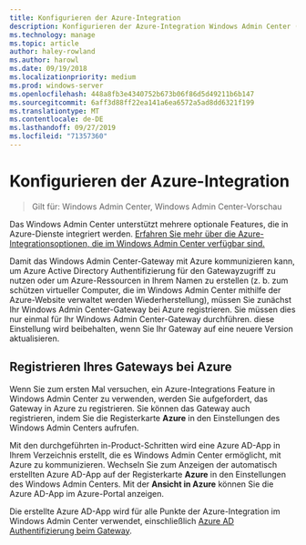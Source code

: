 ```yaml
---
title: Konfigurieren der Azure-Integration
description: Konfigurieren der Azure-Integration Windows Admin Center (Project Honolulu). Verbinden Ihres Windows Admin Center-Gateways mit Azure.
ms.technology: manage
ms.topic: article
author: haley-rowland
ms.author: harowl
ms.date: 09/19/2018
ms.localizationpriority: medium
ms.prod: windows-server
ms.openlocfilehash: 448a8fb3e4340752b673b06f86d5d49211b6b147
ms.sourcegitcommit: 6aff3d88ff22ea141a6ea6572a5ad8dd6321f199
ms.translationtype: MT
ms.contentlocale: de-DE
ms.lasthandoff: 09/27/2019
ms.locfileid: "71357360"
---
```

# <a name="configuring-azure-integration"></a>Konfigurieren der Azure-Integration

>Gilt für: Windows Admin Center, Windows Admin Center-Vorschau

Das Windows Admin Center unterstützt mehrere optionale Features, die in Azure-Dienste integriert werden. [Erfahren Sie mehr über die Azure-Integrationsoptionen, die im Windows Admin Center verfügbar sind.](../plan/azure-integration-options.md)

Damit das Windows Admin Center-Gateway mit Azure kommunizieren kann, um Azure Active Directory Authentifizierung für den Gatewayzugriff zu nutzen oder um Azure-Ressourcen in Ihrem Namen zu erstellen (z. b. zum schützen virtueller Computer, die im Windows Admin Center mithilfe der Azure-Website verwaltet werden Wiederherstellung), müssen Sie zunächst Ihr Windows Admin Center-Gateway bei Azure registrieren. Sie müssen dies nur einmal für Ihr Windows Admin Center-Gateway durchführen. diese Einstellung wird beibehalten, wenn Sie Ihr Gateway auf eine neuere Version aktualisieren.

## <a name="register-your-gateway-with-azure"></a>Registrieren Ihres Gateways bei Azure

Wenn Sie zum ersten Mal versuchen, ein Azure-Integrations Feature in Windows Admin Center zu verwenden, werden Sie aufgefordert, das Gateway in Azure zu registrieren. Sie können das Gateway auch registrieren, indem Sie die Registerkarte **Azure** in den Einstellungen des Windows Admin Centers aufrufen.

Mit den durchgeführten in-Product-Schritten wird eine Azure AD-App in Ihrem Verzeichnis erstellt, die es Windows Admin Center ermöglicht, mit Azure zu kommunizieren. Wechseln Sie zum Anzeigen der automatisch erstellten Azure AD-App auf der Registerkarte **Azure** in den Einstellungen des Windows Admin Centers. Mit der **Ansicht in Azure** können Sie die Azure AD-App im Azure-Portal anzeigen. 

Die erstellte Azure AD-App wird für alle Punkte der Azure-Integration im Windows Admin Center verwendet, einschließlich [Azure AD Authentifizierung beim Gateway](../configure/user-access-control.md#azure-active-directory).